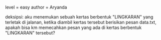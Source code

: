 level = easy
author = Aryanda

deksipsi:
aku menemukan sebuah kertas berbentuk "LINGKARAN" yang terletak di jalanan, ketika diambil kertas tersebut berisikan pesan data.txt, apakah bisa km memecahkan pesan yang ada di kertas berbentuk "LINGKARAN" tersebut?